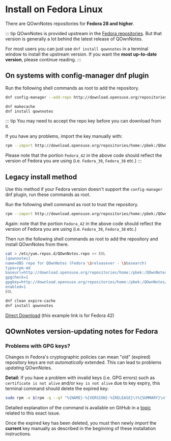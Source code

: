 # Install on Fedora Linux

There are QOwnNotes repositories for **Fedora 28 and higher**.

::: tip
QOwnNotes is provided upstream in the [Fedora repositories](https://packages.fedoraproject.org/pkgs/qownnotes/qownnotes/).
But that version is generally a lot behind the latest release of QOwnNotes.

For most users you can just use `dnf install qownnotes` in a terminal window to install the upstream version.
If you want the **most up-to-date version**, please continue reading.
:::

## On systems with config-manager dnf plugin

Run the following shell commands as root to add the repository.

```bash
dnf config-manager --add-repo http://download.opensuse.org/repositories/home:/pbek:/QOwnNotes/Fedora_\$releasever/

dnf makecache
dnf install qownnotes
```

::: tip
You may need to accept the repo key before you can download from it.

If you have any problems, import the key manually with:

```bash
rpm --import http://download.opensuse.org/repositories/home:/pbek:/QOwnNotes/Fedora_42/repodata/repomd.xml.key
```

Please note that the portion `Fedora_42` in the above code should reflect the version of Fedora you are using (i.e. `Fedora_39`, `Fedora_38` etc.)
:::

## Legacy install method

Use this method if your Fedora version doesn't support the `config-manager` dnf plugin, run these commands as root.

Run the following shell command as root to trust the repository.

```bash
rpm --import http://download.opensuse.org/repositories/home:/pbek:/QOwnNotes/Fedora_42/repodata/repomd.xml.key
```

Again: note that the portion `Fedora_42` in the above code should reflect the version of Fedora you are using (i.e. `Fedora_39`, `Fedora_38` etc.)

Then run the following shell commands as root to add the repository and install QOwnNotes from there.

```bash
cat > /etc/yum.repos.d/QOwnNotes.repo << EOL
[qownnotes]
name=OBS repo for QOwnNotes (Fedora \$releasever - \$basearch)
type=rpm-md
baseurl=http://download.opensuse.org/repositories/home:/pbek:/QOwnNotes/Fedora_\$releasever/
gpgcheck=1
gpgkey=http://download.opensuse.org/repositories/home:/pbek:/QOwnNotes/Fedora_\$releasever/repodata/repomd.xml.key
enabled=1
EOL

dnf clean expire-cache
dnf install qownnotes
```

[Direct Download](https://download.opensuse.org/repositories/home:/pbek:/QOwnNotes/Fedora_42) (this example link is for Fedora 42)

## QOwnNotes version-updating notes for Fedora

### Problems with GPG keys?

Changes in Fedora's cryptographic policies can mean "old" (expired) repository keys are not _automatically_ extended.
This can lead to problems _updating_ QOwnNotes.

**Detail:** If you have a problem with invalid keys (i.e. GPG errors) such as `certificate is not alive`
and/or `key is not alive` due to key expiry, this terminal command should delete the expired key:

```bash
sudo rpm -e $(rpm -q --qf "%{NAME}-%{VERSION}-%{RELEASE}\t%{SUMMARY}\n" gpg-pubkey | grep pbek | cut -f1)
```

Detailed explanation of the command is available on GitHub in a
[topic](https://github.com/pbek/QOwnNotes/issues/3008#issuecomment-2197827084)
related to this exact issue.

Once the expired key has been deleted, you must then newly _import_ the **current** key
manually as described in the beginning of these installation instructions.

